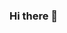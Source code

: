 ### Hi there 👋

<!--
**iremtopcam/iremtopcam** is a ✨ _special_ ✨ repository because its `README.md` (this file) appears on your GitHub profile.

#include <stdio.h>
#include <stdlib.h>

int main()
{

  //c dilinde sayileri tersten yazdirmak

  int sayi,bir,iki,uc,dort,bes;
  printf("bes basamakli sayi giriniz");
  scanf("%d",&sayi);
  printf("\n");

  bir=sayi/10000;
  iki= (sayi/1000)%10;
  uc=(sayi/100)%10;
  dort= (sayi/10)%10;
  bes=sayi%10;

  printf("%d%d%d%d%d",bes,dort,uc,iki,bir);



    return 0;
}
